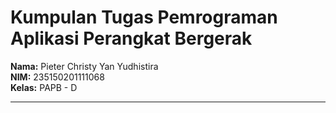 # Kumpulan Tugas Pemrograman Aplikasi Perangkat Bergerak
**Nama:** Pieter Christy Yan Yudhistira  
**NIM:** 235150201111068   
**Kelas:** PAPB - D

---
